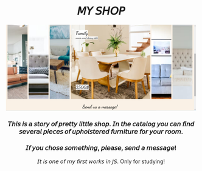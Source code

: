 <h1 align="center">𝘔𝘠 𝘚𝘏𝘖𝘗</h1>
<p align="center"><img src="https://github.com/ElenaOKoch/My-Shop/blob/main/2024-01-24_18-29-39.png" width="500"/></p>
<h3 align="center">𝘛𝘩𝘪𝘴 𝘪𝘴 𝘢 𝘴𝘵𝘰𝘳𝘺 𝘰𝘧 𝘱𝘳𝘦𝘵𝘵𝘺 𝘭𝘪𝘵𝘵𝘭𝘦 𝘴𝘩𝘰𝘱. 𝘐𝘯 𝘵𝘩𝘦 𝘤𝘢𝘵𝘢𝘭𝘰𝘨 𝘺𝘰𝘶 𝘤𝘢𝘯 𝘧𝘪𝘯𝘥 𝘴𝘦𝘷𝘦𝘳𝘢𝘭 𝘱𝘪𝘦𝘤𝘦𝘴 𝘰𝘧 𝘶𝘱𝘩𝘰𝘭𝘴𝘵𝘦𝘳𝘦𝘥 𝘧𝘶𝘳𝘯𝘪𝘵𝘶𝘳𝘦 𝘧𝘰𝘳 𝘺𝘰𝘶𝘳 𝘳𝘰𝘰𝘮.</h3>
<h3 align="center">𝘐𝘧 𝘺𝘰𝘶 𝘤𝘩𝘰𝘴𝘦 𝘴𝘰𝘮𝘦𝘵𝘩𝘪𝘯𝘨, 𝘱𝘭𝘦𝘢𝘴𝘦, 𝘴𝘦𝘯𝘥 𝘢 𝘮𝘦𝘴𝘴𝘢𝘨𝘦!</h3>
<p align="center">𝘐𝘵 𝘪𝘴 𝘰𝘯𝘦 𝘰𝘧 𝘮𝘺 𝘧𝘪𝘳𝘴𝘵 𝘸𝘰𝘳𝘬𝘴 𝘪𝘯 𝘑𝘚. Only for studying!</p>



